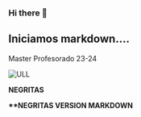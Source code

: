 ### Hi there 👋

## Iniciamos markdown....
Master Profesorado 23-24

![ULL](https://media.revistaad.es/photos/60c229a62d9a1d1684422eaa/master/w_1600,c_limit/231004.jpg)

<b>NEGRITAS<b>

**NEGRITAS VERSION MARKDOWN

<!--UN COMENTARIO-->



<!--
**sergio-gr1234/sergio-gr1234** is a ✨ _special_ ✨ repository because its `README.md` (this file) appears on your GitHub profile.

Here are some ideas to get you started:

- 🔭 I’m currently working on ...
- 🌱 I’m currently learning ...
- 👯 I’m looking to collaborate on ...
- 🤔 I’m looking for help with ...
- 💬 Ask me about ...
- 📫 How to reach me: ...
- 😄 Pronouns: ...
- ⚡ Fun fact: ...
-->
